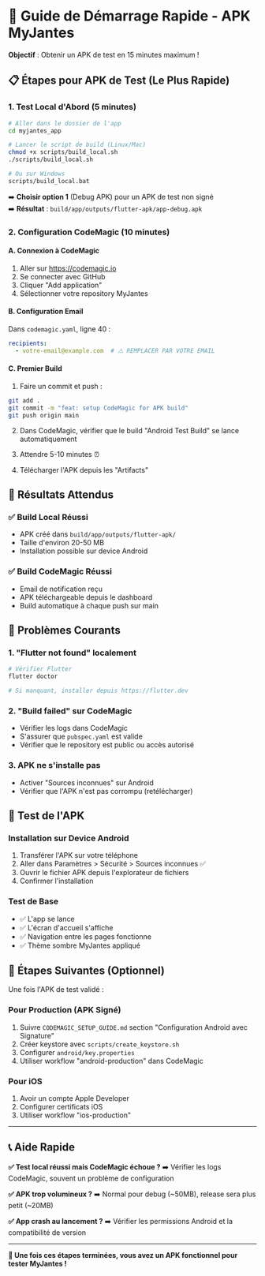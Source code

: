 # 🚀 Guide de Démarrage Rapide - APK MyJantes

**Objectif** : Obtenir un APK de test en 15 minutes maximum !

## 📋 Étapes pour APK de Test (Le Plus Rapide)

### 1. Test Local d'Abord (5 minutes)

```bash
# Aller dans le dossier de l'app
cd myjantes_app

# Lancer le script de build (Linux/Mac)
chmod +x scripts/build_local.sh
./scripts/build_local.sh

# Ou sur Windows
scripts/build_local.bat
```

➡️ **Choisir option 1** (Debug APK) pour un APK de test non signé  
➡️ **Résultat** : `build/app/outputs/flutter-apk/app-debug.apk`

### 2. Configuration CodeMagic (10 minutes)

#### A. Connexion à CodeMagic
1. Aller sur https://codemagic.io
2. Se connecter avec GitHub
3. Cliquer "Add application" 
4. Sélectionner votre repository MyJantes

#### B. Configuration Email
Dans `codemagic.yaml`, ligne 40 :
```yaml
recipients:
  - votre-email@example.com  # ⚠️ REMPLACER PAR VOTRE EMAIL
```

#### C. Premier Build
1. Faire un commit et push :
```bash
git add .
git commit -m "feat: setup CodeMagic for APK build"
git push origin main
```

2. Dans CodeMagic, vérifier que le build "Android Test Build" se lance automatiquement

3. Attendre 5-10 minutes ⏰

4. Télécharger l'APK depuis les "Artifacts"

## 🎯 Résultats Attendus

### ✅ Build Local Réussi
- APK créé dans `build/app/outputs/flutter-apk/`
- Taille d'environ 20-50 MB
- Installation possible sur device Android

### ✅ Build CodeMagic Réussi
- Email de notification reçu
- APK téléchargeable depuis le dashboard
- Build automatique à chaque push sur main

## 🚨 Problèmes Courants

### 1. "Flutter not found" localement
```bash
# Vérifier Flutter
flutter doctor

# Si manquant, installer depuis https://flutter.dev
```

### 2. "Build failed" sur CodeMagic
- Vérifier les logs dans CodeMagic
- S'assurer que `pubspec.yaml` est valide
- Vérifier que le repository est public ou accès autorisé

### 3. APK ne s'installe pas
- Activer "Sources inconnues" sur Android
- Vérifier que l'APK n'est pas corrompu (retélécharger)

## 📱 Test de l'APK

### Installation sur Device Android
1. Transférer l'APK sur votre téléphone
2. Aller dans Paramètres > Sécurité > Sources inconnues ✅
3. Ouvrir le fichier APK depuis l'explorateur de fichiers
4. Confirmer l'installation

### Test de Base
- ✅ L'app se lance
- ✅ L'écran d'accueil s'affiche
- ✅ Navigation entre les pages fonctionne
- ✅ Thème sombre MyJantes appliqué

## 🔄 Étapes Suivantes (Optionnel)

Une fois l'APK de test validé :

### Pour Production (APK Signé)
1. Suivre `CODEMAGIC_SETUP_GUIDE.md` section "Configuration Android avec Signature"
2. Créer keystore avec `scripts/create_keystore.sh`
3. Configurer `android/key.properties`
4. Utiliser workflow "android-production" dans CodeMagic

### Pour iOS
1. Avoir un compte Apple Developer
2. Configurer certificats iOS
3. Utiliser workflow "ios-production"

---

## 📞 Aide Rapide

**✅ Test local réussi mais CodeMagic échoue ?**
➡️ Vérifier les logs CodeMagic, souvent un problème de configuration

**✅ APK trop volumineux ?**
➡️ Normal pour debug (~50MB), release sera plus petit (~20MB)

**✅ App crash au lancement ?**
➡️ Vérifier les permissions Android et la compatibilité de version

---

**🎉 Une fois ces étapes terminées, vous avez un APK fonctionnel pour tester MyJantes !**